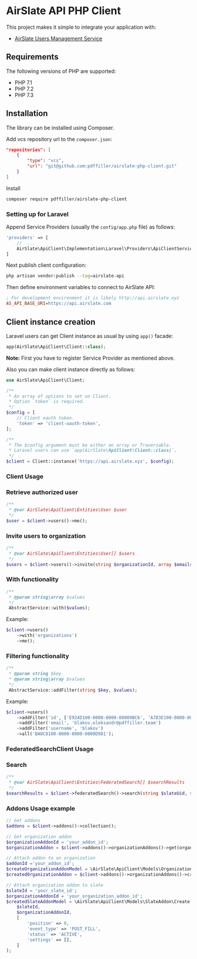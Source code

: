 # AirSlate API PHP Client

This project makes it simple to integrate your application with:
 - [AirSlate Users Management Service](https://github.com/pdffiller/airslate-users-api)

## Requirements

The following versions of PHP are supported:

- PHP 7.1
- PHP 7.2
- PHP 7.3

## Installation

The library can be installed using Composer.

Add vcs repository url to the `composer.json`:

```json
"repositories": [
    {
        "type": "vcs",
        "url": "git@github.com:pdffiller/airslate-php-client.git"
    }
]
```

Install

```bash
composer require pdffiller/airslate-php-client
```

### Setting up for Laravel

Append Service Providers (usually the `config/app.php` file) as follows:

```php
'providers' => [
    //  ...
    AirSlate\ApiClient\Implementation\Laravel\Providers\ApiClientServiceProvider::class,
]
```

Next publish client configuration:

```bash
php artisan vendor:publish --tag=airslate-api
```

Then define environment variables to connect to AirSlate API:

```ini
; For development environment it is likely http://api.airslate.xyz
AS_API_BASE_URI=https://api.airslate.com
```

## Client instance creation

Laravel users can get Client instance as usual by using `app()` facade:

```php
app(AirSlate\ApiClient\Client::class);
```

**Note:** First you have to register Service Provider as mentioned above.

Also you can make client instance directly as follows:

```php
use AirSlate\ApiClient\Client;

/**
 * An array of options to set on Client.
 * Option `token` is required.
 */
$config = [
    // Client oauth token.
    'token' => 'client-oauth-token',
];

/**
 * The $config argument must be either an array or Traversable.
 * Laravel users can use `app(AirSlate\ApiClient\Client::class)`.
 */
$client = Client::instance('https://api.airslate.xyz', $config);
```

### Client Usage 

### Retrieve authorized user
```php
/**
 * @var AirSlate\ApiClient\Entities\User $user
 */
$user = $client->users()->me();
```

### Invite users to organization
```php
/**
 * @var AirSlate\ApiClient\Entities\User[] $users
 */
$users = $client->users()->invite(string $organizationId, array $emails);
```

### With functionality
```php
/**
 * @param string|array $values
 */
 AbstractService::with($values);
```

Example:
```php
$client->users()
    ->with('organizations')
    ->me();
```

### Filtering functionality
```php
/**
 * @param string $key
 * @param string|array $values
 */
 AbstractService::addFilter(string $key, $values);
```

Example:
```php
$client->users()
    ->addFilter('id', ['E924D100-0000-0000-00009BC6', 'A783E100-0000-0000-00009BC6'])
    ->addFilter('email', 'blakov.oleksandr@pdffiller.team')
    ->addFilter('username', 'blakov')
    ->all('BA0C8100-0000-0000-0000D981');
```

### FederatedSearchClient Usage 

### Search
```php
/**
 * @var AirSlate\ApiClient\Entities\FederatedSearch[] $searchResults
 */
$searchResults = $client->federatedSearch()->search(string $slateUid, string $keyword);
```

### Addons Usage example
```php
// Get addons
$addons = $client->addons()->collection();

// Get organization addon
$organizationAddonId = 'your_addon_id';
$organizationAddon = $client->addons()->organizationAddons()->get(organizationAddonId);

// Attach addon to an organization
$addonId ='your_addon_id';
$createOrganizationAddonModel = \AirSlate\ApiClient\Models\OrganizationAddon\Create::fromAddonId($addonId);
$createdOrganizationAddon = $client->addons()->organizationAddons()->create($createOrganizationAddonModel);

// Attach organization addon to slate
$slateId = 'your_slate_id';
$organizationAddonId = 'your_organization_addon_id';
$createdSlateAddonModel = \AirSlate\ApiClient\Models\SlateAddon\Create::fromAttributes(
    $slateId,
    $organizationAddonId,
    [
        'position' => 0,
        'event_type' => 'POST_FILL',
        'status' => 'ACTIVE',
        'settings' => [],
    ]
);
```
